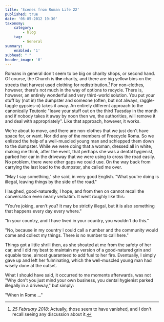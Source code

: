```yaml
---
title: 'Scenes from Roman Life 22'
published: true
date: '06-05-2012 10:30'
taxonomy:
    category:
        - blog
    tag:
        - General
summary:
    enabled: '1'
subhead: " "
header_image: '0'
--- 
```


Romans in general don't seem to be big on charity shops, or second hand. Of course, the Church is **the** charity, and there are big yellow bins on the streets that harvest used clothing for redistribution.[^1] For non-clothes, however, there's not much in the way of options to recycle. There is, however, an entirely wonderful and very third-world solution. You put your stuff by (not in) the dumpster and someone (often, but not always, raggle-taggle gypsies-o) takes it away. An entirely different approach to the canonically Teutonic "leave your stuff out on the third Tuesday in the month and if nobody takes it away by noon then we, the authorities, will remove it and deal with appropriately". Like that approach, however, it works.

[^1]: *25 February 2018*: Actually, those seem to have vanished, and I don't recall seeing any discussion about it.

We're about to move, and there are non-clothes that we just don't have space for, or want. Nor did any of the members of Freecycle Roma. So we enlisted the help of a well-muscled young man and schlepped them down to the dumpster. While we were doing that a woman, dressed all in white, making me think, after the event, that perhaps she was a dental hygienist, parked her car in the driveway that we were using to cross the road easily. No problem, there were other gaps we could use. On the way back from carrying the last load to the dumpster, she called me over.

"May I say something," she said, in very good English. "What you're doing is illegal, leaving things by the side of the road."

I laughed, good-naturedly, I hope, and from then on cannot recall the conversation even nearly verbatim. It went roughly like this:

"You're joking, aren't you? It may be strictly illegal, but it is also something that happens every day every where."

"In your country, and I have lived in your country, you wouldn't do this."

"No, because in my country I could call a number and the community would come and collect my things. There is no number to call here."

Things got a little shrill then, as she shouted at me from the safety of her car, and I did my best to maintain my version of a good-natured grin and equable tone, almost guaranteed to add fuel to her fire. Eventually, I simply gave up and left her fulminating, which the well-muscled young man had wisely done at the outset.

What I should have said, it occurred to me moments afterwards, was not "Why don't you just mind your own business, you dental hygienist parked illegally in a driveway," but simply:

"When in Rome …"